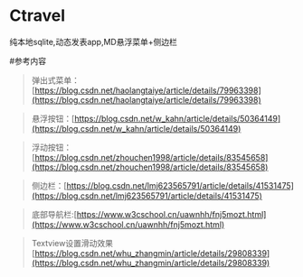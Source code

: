 # Ctravel
纯本地sqlite,动态发表app,MD悬浮菜单+侧边栏

#参考内容
> 弹出式菜单：[https://blog.csdn.net/haolangtaiye/article/details/79963398](https://blog.csdn.net/haolangtaiye/article/details/79963398)

> 悬浮按钮：[https://blog.csdn.net/w_kahn/article/details/50364149](https://blog.csdn.net/w_kahn/article/details/50364149)

> 浮动按钮：[https://blog.csdn.net/zhouchen1998/article/details/83545658](https://blog.csdn.net/zhouchen1998/article/details/83545658)

> 侧边栏：[https://blog.csdn.net/lmj623565791/article/details/41531475](https://blog.csdn.net/lmj623565791/article/details/41531475)

> 底部导航栏:[https://www.w3cschool.cn/uawnhh/fnj5mozt.html](https://www.w3cschool.cn/uawnhh/fnj5mozt.html)

> Textview设置滑动效果 [https://blog.csdn.net/whu_zhangmin/article/details/29808339](https://blog.csdn.net/whu_zhangmin/article/details/29808339)
